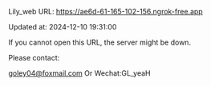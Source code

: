 Lily_web URL: https://ae6d-61-165-102-156.ngrok-free.app

Updated at: 2024-12-10 19:31:00

If you cannot open this URL, the server might be down.

Please contact: 

goley04@foxmail.com Or Wechat:GL_yeaH
